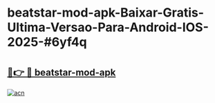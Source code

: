# beatstar-mod-apk-Baixar-Gratis-Ultima-Versao-Para-Android-IOS-2025-#6yf4q

# <h2><a href="https://ainizakaria.my?title=beatstar-mod-apk&ref=22M">🔗👉 🔴 beatstar-mod-apk</a></h2>

[![acn](https://github.com/user-attachments/assets/0f9c940e-d8b0-45ae-aac7-cd30a18b3e1c)](https://ainizakaria.my?title=beatstar-mod-apk&ref=22M)

